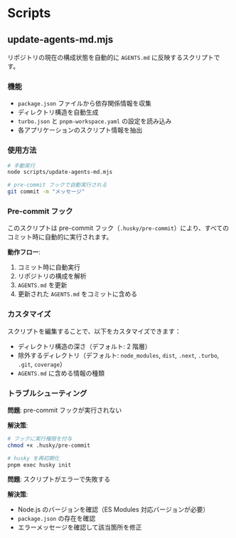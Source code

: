 # Scripts

## update-agents-md.mjs

リポジトリの現在の構成状態を自動的に `AGENTS.md` に反映するスクリプトです。

### 機能

- `package.json` ファイルから依存関係情報を収集
- ディレクトリ構造を自動生成
- `turbo.json` と `pnpm-workspace.yaml` の設定を読み込み
- 各アプリケーションのスクリプト情報を抽出

### 使用方法

```bash
# 手動実行
node scripts/update-agents-md.mjs

# pre-commit フックで自動実行される
git commit -m "メッセージ"
```

### Pre-commit フック

このスクリプトは pre-commit フック（`.husky/pre-commit`）により、すべてのコミット時に自動的に実行されます。

**動作フロー**:

1. コミット時に自動実行
2. リポジトリの構成を解析
3. `AGENTS.md` を更新
4. 更新された `AGENTS.md` をコミットに含める

### カスタマイズ

スクリプトを編集することで、以下をカスタマイズできます：

- ディレクトリ構造の深さ（デフォルト: 2 階層）
- 除外するディレクトリ（デフォルト: `node_modules`, `dist`, `.next`, `.turbo`, `.git`, `coverage`）
- `AGENTS.md` に含める情報の種類

### トラブルシューティング

**問題**: pre-commit フックが実行されない

**解決策**:

```bash
# フックに実行権限を付与
chmod +x .husky/pre-commit

# husky を再初期化
pnpm exec husky init
```

**問題**: スクリプトがエラーで失敗する

**解決策**:

- Node.js のバージョンを確認（ES Modules 対応バージョンが必要）
- `package.json` の存在を確認
- エラーメッセージを確認して該当箇所を修正

